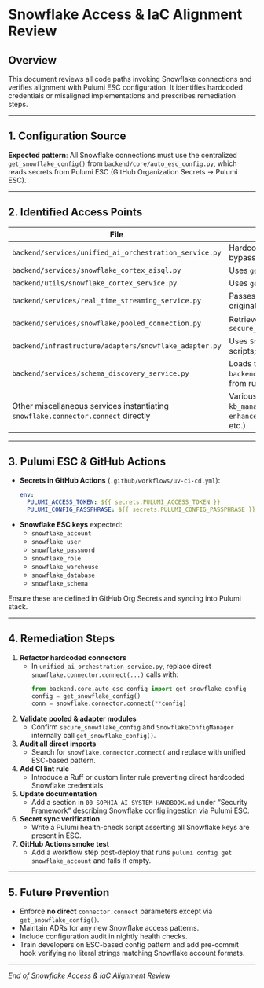 # Snowflake Access & IaC Alignment Review

## Overview

This document reviews all code paths invoking Snowflake connections and verifies alignment with Pulumi ESC configuration. It identifies hardcoded credentials or misaligned implementations and prescribes remediation steps.

---

## 1. Configuration Source

**Expected pattern**:
All Snowflake connections must use the centralized `get_snowflake_config()` from `backend/core/auto_esc_config.py`, which reads secrets from Pulumi ESC (GitHub Organization Secrets → Pulumi ESC).

---

## 2. Identified Access Points

| File                                                                           | Issue                                                                                   | Location                                                                               |
|--------------------------------------------------------------------------------|-----------------------------------------------------------------------------------------|----------------------------------------------------------------------------------------|
| `backend/services/unified_ai_orchestration_service.py`                         | Hardcoded `account` and `user` values; bypasses ESC config                              | `snowflake.connector.connect(account="ZNB04675.us-east-1", user="SCOOBYJAVA15", …)`    |
| `backend/services/snowflake_cortex_aisql.py`                                    | Uses `get_snowflake_config()` correctly                                                   | **OK**                                                                                 |
| `backend/utils/snowflake_cortex_service.py`                                     | Uses `get_snowflake_config()`                                                             | **OK**                                                                                 |
| `backend/services/real_time_streaming_service.py`                               | Passes `snowflake_config` but may originate from legacy patterns                          | Verify callers supply ESC-backed config                                                |
| `backend/services/snowflake/pooled_connection.py`                               | Retrieves connection params via `secure_snowflake_config`                                  | Validate `secure_snowflake_config` uses ESC under the hood                              |
| `backend/infrastructure/adapters/snowflake_adapter.py`                          | Uses `SnowflakeConfigManager` from scripts; ensure manager sources ESC                   | Confirm `SnowflakeConfigManager` delegates to ESC config                                |
| `backend/services/schema_discovery_service.py`                                  | Loads templates under `backend/snowflake_setup`; separate from runtime config             | Ensure SQL scripts use ESC-based pattern for credentials                                |
| Other miscellaneous services instantiating `snowflake.connector.connect` directly | Various services (e.g., `kb_management_service.py`, `enhanced_snowflake_cortex_service.py`, etc.) | Replace with `get_snowflake_config()`                                                   |

---

## 3. Pulumi ESC & GitHub Actions

- **Secrets in GitHub Actions** (`.github/workflows/uv-ci-cd.yml`):
  ```yaml
  env:
    PULUMI_ACCESS_TOKEN: ${{ secrets.PULUMI_ACCESS_TOKEN }}
    PULUMI_CONFIG_PASSPHRASE: ${{ secrets.PULUMI_CONFIG_PASSPHRASE }}
  ```
- **Snowflake ESC keys** expected:
  - `snowflake_account`
  - `snowflake_user`
  - `snowflake_password`
  - `snowflake_role`
  - `snowflake_warehouse`
  - `snowflake_database`
  - `snowflake_schema`

Ensure these are defined in GitHub Org Secrets and syncing into Pulumi stack.

---

## 4. Remediation Steps

1. **Refactor hardcoded connectors**
   - In `unified_ai_orchestration_service.py`, replace direct `snowflake.connector.connect(...)` calls with:
     ```python
     from backend.core.auto_esc_config import get_snowflake_config
     config = get_snowflake_config()
     conn = snowflake.connector.connect(**config)
     ```
2. **Validate pooled & adapter modules**
   - Confirm `secure_snowflake_config` and `SnowflakeConfigManager` internally call `get_snowflake_config()`.
3. **Audit all direct imports**
   - Search for `snowflake.connector.connect(` and replace with unified ESC-based pattern.
4. **Add CI lint rule**
   - Introduce a Ruff or custom linter rule preventing direct hardcoded Snowflake credentials.
5. **Update documentation**
   - Add a section in `00_SOPHIA_AI_SYSTEM_HANDBOOK.md` under “Security Framework” describing Snowflake config ingestion via Pulumi ESC.
6. **Secret sync verification**
   - Write a Pulumi health-check script asserting all Snowflake keys are present in ESC.
7. **GitHub Actions smoke test**
   - Add a workflow step post-deploy that runs `pulumi config get snowflake_account` and fails if empty.

---

## 5. Future Prevention

- Enforce **no direct** `connector.connect` parameters except via `get_snowflake_config()`.
- Maintain ADRs for any new Snowflake access patterns.
- Include configuration audit in nightly health checks.
- Train developers on ESC-based config pattern and add pre-commit hook verifying no literal strings matching Snowflake account formats.

---
*End of Snowflake Access & IaC Alignment Review*
